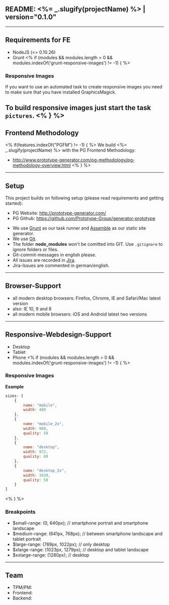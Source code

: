 ## README: <%= _.slugify(projectName) %> | version="0.1.0"

---------------------------------------------------
## Requirements for FE

* NodeJS (<= 0.10.26)
* Grunt
<% if (modules && modules.length > 0 && modules.indexOf('grunt-responsive-images') != -1) { %>
### Responsive Images
If you want to use an automated task to create responsive images you need to make sure that you have installed GraphicsMagick.

To build responsive images just start the task `pictures`.
<% } %>
---------------------------------------------------
## Frontend Methodology
<% if(features.indexOf("PGFM") != -1) { %>
We build <%= _.slugify(projectName) %> with the PG Frontend Methodology: 
* http://www.prototype-generator.com/pg-methodology/pg-methodology-overview.html
<% } %>
---------------------------------------------------
## Setup

This project builds on following setup (please read requirements and getting started):

* PG Website: http://prototype-generator.com/
* PG Github: https://github.com/Prototype-Group/generator-prototype

- We use [Grunt](http://gruntjs.com/) as our task runner and [Assemble](http://assemble.io/) as our static site generator.
- We use [Git](#).
- The folder __node_modules__ won't be comitted into GIT. Use ```.gitignore``` to ignore folders or files.
- Git-commit-messages in english please.
- All issues are recorded in [Jira](#).
- Jira-Issues are commented in german/english.

---------------------------------------------------
## Browser-Support

- all modern desktop browsers: Firefox, Chrome, IE and Safari/Mac latest version
- also: IE 10, 9 and 8
- all modern mobile browsers: iOS and Android latest two versions

---------------------------------------------------
## Responsive-Webdesign-Support

- Desktop
- Tablet
- Phone
<% if (modules && modules.length > 0 && modules.indexOf('grunt-responsive-images') != -1) { %>
### Responsive Images

**Example**
``` js
sizes: [
	{
		name: "mobile",
		width: 480
	},
	{
		name: "mobile_2x",
		width: 960,
		quality: 50
	},
	{
		name: "desktop",
		width: 972,
		quality: 80
	},
	{
		name: "desktop_2x",
		width: 1920,
		quality: 50
	}
]
```
<% } %>
### Breakpoints
- $small-range: (0, 640px); // smartphone portrait and smartphone landscape
- $medium-range: (641px, 768px); // between smartphone landscape and tablet portrait
- $large-range: (769px, 1022px); // only desktop
- $xlarge-range: (1023px, 1279px); // desktop and tablet landscape
- $xxlarge-range: (1280px); // desktop

---------------------------------------------------
## Team

- TPM/PM:
- Frontend:
- Backend: